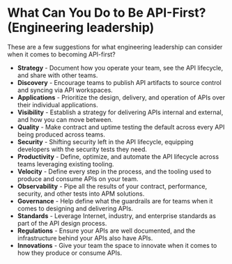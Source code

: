 # What Can You Do to Be API-First? (Engineering leadership)
These are a few suggestions for what engineering leadership can consider when it comes to becoming API-first?

- **Strategy** - Document how you operate your team, see the API lifecycle, and share with other teams.
- **Discovery** - Encourage teams to publish API artifacts to source control and syncing via API workspaces.
- **Applications** - Prioritize the design, delivery, and operation of APIs over their individual applications.
- **Visibility** - Establish a strategy for delivering APIs internal and external, and how you can move between.
- **Quality** - Make contract and uptime testing the default across every API being produced across teams.
- **Security** - Shifting security left in the API lifecycle, equipping developers with the security tests they need.
- **Productivity** - Define, optimize, and automate the API lifecycle across teams leveraging existing tooling.
- **Velocity** - Define every step in the process, and the tooling used to produce and consume APIs on your team.
- **Observability** - Pipe all the results of your contract, performance, security, and other tests into APM solutions.
- **Governance** - Help define what the guardrails are for teams when it comes to designing and delivering APIs.
- **Standards** - Leverage Internet, industry, and enterprise standards as part of the API design process.
- **Regulations** - Ensure your APIs are well documented, and the infrastructure behind your APIs also have APIs.
- **Innovations** - Give your team the space to innovate when it comes to how they produce or consume APIs.